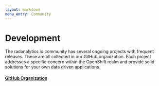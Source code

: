 ```yaml
---
layout: markdown
menu_entry: Community
---
```


# Development

The radanalytics.io community has several ongoing projects with frequent
releases. These are all collected in our GitHub organization. Each project
addresses a specific concern within the OpenShift realm and provide solid
solutions for your own data driven applications.

<h4>
<a href="https://github.com/radanalyticsio" target="blank">
<i class="fa fa-github fa-lg" aria-hidden="true"></i> GitHub Organization
</a>
</h4>
